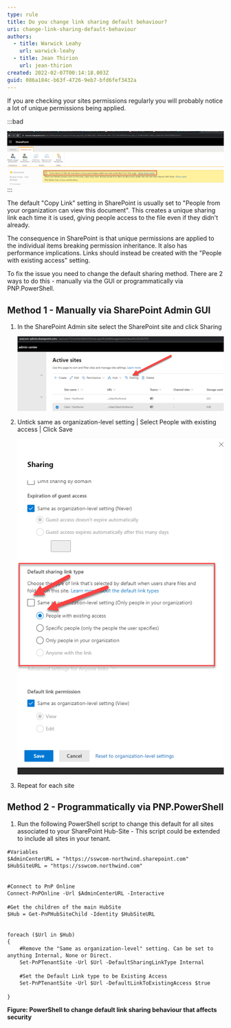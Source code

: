 ```yaml
---
type: rule
title: Do you change link sharing default behaviour?
uri: change-link-sharing-default-behaviour
authors:
  - title: Warwick Leahy
    url: warwick-leahy
  - title: Jean Thirion
    url: jean-thirion
created: 2022-02-07T00:14:18.003Z
guid: 086a184c-b63f-4726-9eb7-bfd6fef3432a
---
```

If you are checking your sites permissions regularly you will probably notice a lot of unique permissions being applied.

:::bad


![Figure: Some items may have unique permissions](uniquepermissions.png)
:::



The default "Copy Link" setting in SharePoint is usually set to "People from your organization can view this document".  This creates a unique sharing link each time it is used, giving people access to the file even if they didn't already.

The consequence in SharePoint is that unique permissions are applied to the individual items breaking permission inheritance. It also has performance implications.  Links should instead be created with the "People with existing access" setting.



<!--endintro-->



To fix the issue you need to change the default sharing method.  There are 2 ways to do this - manually via the GUI or programmatically via PNP.PowerShell.



## Method 1 - Manually via SharePoint Admin GUI

1. In the SharePoint Admin site select the SharePoint site and click Sharing

   ![Figure: Select Sharing](defaultsharinglinktype1.png)


2. Untick same as organization-level setting | Select People with existing access | Click Save

   ![Figure: Select people with existing access](defaultsharinglinktype2.png)



3. Repeat for each site



## Method 2 - Programmatically via PNP.PowerShell



1. Run the following PowerShell script to change this default for all sites associated to your SharePoint Hub-Site - This script could be extended to include all sites in your tenant.



```
#Variables
$AdminCenterURL = "https://sswcom-northwind.sharepoint.com"
$HubSiteURL = "https://sswcom.northwind.com"

 
#Connect to PnP Online
Connect-PnPOnline -Url $AdminCenterURL -Interactive
 
#Get the children of the main HubSite
$Hub = Get-PnPHubSiteChild -Identity $HubSiteURL


foreach ($Url in $Hub)
{
    #Remove the "Same as organization-level" setting. Can be set to anything Internal, None or Direct.  
    Set-PnPTenantSite -Url $Url -DefaultSharingLinkType Internal

    #Set the Default Link type to be Existing Access
    Set-PnPTenantSite -Url $Url -DefaultLinkToExistingAccess $true
    
}
```
**Figure: PowerShell to change default link sharing behaviour that affects security**